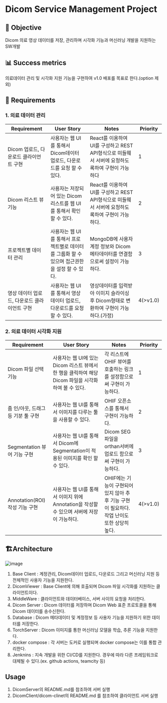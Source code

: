 # Dicom Service Management Project
## :dart: Objective
Dicom 의료 영상 데이터를 저장, 관리하며 시각화 기능과 머신러닝 개발을 지원하는 SW개발
## :bar_chart: Success metrics
의료데이터 관리 및 시각화 지원 기능을 구현하여 v1.0 배포를 목표로 한다.(option 제외)
## 📓 Requirements
### 1. 의료 데이터 관리
Requirement | User Story | Notes | Priority
------------- | ------------- | ------------- | -------------
Dicom 업로드, 다운로드 클라이언트 구현 | 사용자는 웹 UI를 통해서 Dicom데이터 업로드, 다운로드를 요청 할 수 있다.| React를 이용하여 UI를 구성하고 REST API형식으로 미들웨서 서버에 요청하도록하여 구현이 가능하다| 1
Dicom 리스트 뷰 기능 | 사용자는 저장되어 있는 Dicom 리스트를 웹 UI를 통해서 확인 할 수 있다. | React를 이용하여 UI를 구성하고 REST API형식으로 미들웨서 서버에 요청하도록하여 구현이 가능하다. | 2
프로젝트별 데이터 관리 | 사용자는 웹 UI를 통해서 프로젝트별로 데이터를 그룹화 할 수 있으며 접근권한을 설정 할 수 있다. | MongoDB에 사용자 계정 정보와  Dicom 메타데이터를 연결함으로써 설정이 가능하다. | 3
영상 데이터 업로드, 다운로드 클라이언트 구현 | 사용자는 웹 UI를 통해서 영상 데이터 업로드, 다운로드를 요청 할 수 있다. | 영상데이터를 입력받아 이미지 슬라이싱 후 Dicom형태로 변환하여 구현이 가능하다.(가정) | 4(>v1.0)
### 2. 의료 데이터 시각화 지원
Requirement | User Story | Notes | Priority
------------- | ------------- | ------------- | -------------
Dicom 파일 선택 기능 | 사용자는 웹 UI에 있는 Dicom 리스트 뷰에서 한 행을 클릭하여 해당 Dicom 파일을 시각화 하여 볼 수 있다. | 각 리스트에 OHIF 뷰어를 호출하는 링크를 설정함으로써 구현이 가능하다. | 1
줌 인/아웃, 드래그 등 기분 툴 구현 | 사용자는 웹 UI를 통해서 이미지를 다루는 툴을 사용할 수 있다. | OHIF 오픈소스를 통해서 구현이 가능하다. | 2
Segmentation 뷰어 기능 구현 | 사용자는 웹 UI를 통해서 Dicom에 Segmentation이 적용된 이미지를 확인 할 수 있다. | Dicom SEG 파일을 orthan서버에 업로드 함으로써 구현이 가능하다. | 3
Annotation(ROI) 작성 기능 구현 | 사용자는 웹 UI를 통해서 이미지 위에 Annotation을 작성할 수 있으며 서버에 저장이 가능하다. | OHIF에는 기능이 구현되어 있지 않아 추후 기능 구현이 필요하다. 작업 난이도 또한 상당히 높다. | 4(>v1.0)
## 🏗️Architecture
![image](https://user-images.githubusercontent.com/30094719/143526030-73eac6ec-b4b5-41ed-8805-9d1b4ab9393c.png)
1. Base Client : 계정관리, Dicom데이터 업로드, 다운로드 그리고 머신러닝 지원 등 전체적인 사용자 기능을 지원한다.
2. DicomViewer : Base Client에 의해 호출되며 Dicom 파일 시각화를 지원하는  클라이언트이다.
3. MiddleWare : 클라이언트와 데이터베이스, 서버 사이의 요청을 처리한다.
4. Dicom Server :  Dicom 데이터를 저장하며 Dicom Web 표준 프로토콜을 통해 Dicom 데이터를 송수신한다.
5. Database : Dicom 메타데이터 및 계정정보 등 사용자 기능을 지원하기 위한 데이터를 저장한다.
6. TorchServer : Dicom 이미지를 통한 머신러닝 모델을 학습, 추론 기능을 지원한다.
7. docker compose : 각 서버는 도커로 실행되며 docker compose는 이를 통합 관리한다.
8. Jenknins : 지속 개발을 위한 CI/CD를 지원한다. 경우에 따라 다른 프레임워크로 대체될 수 있다.(ex. github actions, teamcity 등)


## Usage
1. DicomServer의 README.md를 참조하여 서버 실행
2. DicomClient/dicom-clinet의 README.md 를 참조하여 클라이언트 서버 실행
